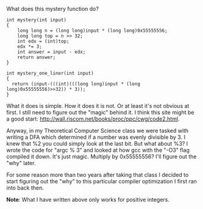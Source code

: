 What does this mystery function do?

    int mystery(int input)
    {
        long long n = (long long)input * (long long)0x55555556;
        long long top = n >> 32;
        int edx = (int)top;
        edx *= 3;
        int answer = input - edx;
        return answer;
    }
     
    int mystery_one_liner(int input)
    {
      return (input-(((int)(((long long)input * (long long)0x55555556)>>32)) * 3));
    }

What it does is simple. How it does it is not. Or at least it's not obvious at
first. I still need to figure out the "magic" behind it. I think this site 
might be a good start: <http://wall.riscom.net/books/proc/ppc/cwg/code2.html>.

Anyway, in my Theoretical Computer Science class we were tasked with writing a 
DFA which determined if a number was evenly divisible by 3. I knew that %2 you 
could simply look at the last bit. But what about %3? I wrote the code for 
"argc % 3" and looked at how gcc with the "-O3" flag compiled it down. It's 
just magic. Multiply by 0x55555556? I'll figure out the "why" later.

For some reason more than two years after taking that class I decided to start 
figuring out the "why" to this particular compiler optimization I first ran 
into back then.

**Note**: What I have written above only works for positive integers.
